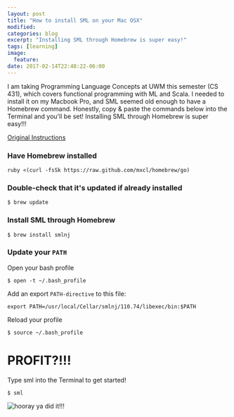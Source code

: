```yaml
---
layout: post
title: "How to install SML on your Mac OSX"
modified:
categories: blog
excerpt: "Installing SML through Homebrew is super easy!"
tags: [learning]
image:
  feature:
date: 2017-02-14T22:48:22-06:00
---
```


I am taking Programming Language Concepts at UWM this semester (CS 431), which covers functional programming with ML and Scala. I needed to install it on my Macbook Pro, and SML seemed old enough to have a Homebrew command. Honestly, copy & paste the commands below into the Terminal and you'll be set! Installing SML through Homebrew is super easy!!!

[Original Instructions](http://islovely.co/posts/painless-installation-of-sml-on-os-x/)

### Have Homebrew installed

```
ruby <(curl -fsSk https://raw.github.com/mxcl/homebrew/go)
```
### Double-check that it's updated if already installed

```
$ brew update
```
### Install SML through Homebrew

```
$ brew install smlnj
```
### Update your `PATH`
Open your bash profile

```
$ open -t ~/.bash_profile
```
Add an export `PATH-directive` to this file:

```
export PATH=/usr/local/Cellar/smlnj/110.74/libexec/bin:$PATH
```
Reload your profile

```
$ source ~/.bash_profile
```
# PROFIT?!!!
Type sml into the Terminal to get started!

```
$ sml
```
<img src="https://media.giphy.com/media/sY6DRXWTn9a2k/giphy.gif" alt="hooray ya did it!!!" />